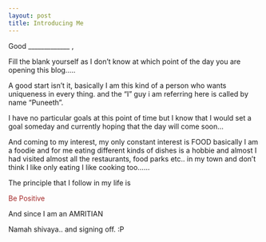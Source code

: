```yaml
---
layout: post
title: Introducing Me
---
```


Good _____________ ,

Fill the blank yourself as I don’t know at which point of the day you are opening this blog…..

A good start isn’t it, basically I am this kind of a person who wants uniqueness in every thing. and the “I” guy i am referring here is called by  name “Puneeth”.

I have no particular  goals at this point of time but I know that I would set a goal someday and currently hoping that the day will come soon…

And coming to my interest, my only constant interest is FOOD basically I am a foodie and for me eating different kinds of dishes is a hobbie and almost I had visited almost all the restaurants, food parks etc.. in my town and don’t think I like only eating  I like cooking too……

The principle that I follow in my life is

<div class="message" style="color: brown">
  Be Positive
</div>

And since I am an AMRITIAN

Namah shivaya.. and signing off. :P

